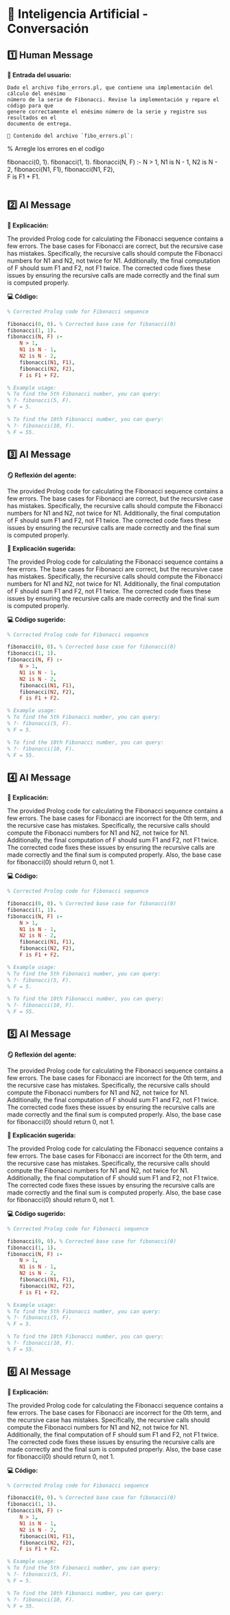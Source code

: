 # 🧠 **Inteligencia Artificial - Conversación**

## 1️⃣ Human Message

**🧑 Entrada del usuario:**

```
Dado el archivo fibo_errors.pl, que contiene una implementación del cálculo del enésimo
número de la serie de Fibonacci. Revise la implementación y repare el código para que
genere correctamente el enésimo número de la serie y registre sus resultados en el
documento de entrega.
 
📄 Contenido del archivo `fibo_errors.pl`:

```
% Arregle los errores en el codigo

fibonacci(0, 1).
fibonacci(1, 1).
fibonacci(N, F) :-
    N > 1,
    N1 is N - 1,
    N2 is N - 2,
    fibonacci(N1, F1),
    fibonacci(N1, F2),  
    F is F1 + F1.       

```
```

## 2️⃣ AI Message

**🧠 Explicación:**

The provided Prolog code for calculating the Fibonacci sequence contains a few errors. The base cases for Fibonacci are correct, but the recursive case has mistakes. Specifically, the recursive calls should compute the Fibonacci numbers for N1 and N2, not twice for N1. Additionally, the final computation of F should sum F1 and F2, not F1 twice. The corrected code fixes these issues by ensuring the recursive calls are made correctly and the final sum is computed properly.

**💻 Código:**

```prolog
% Corrected Prolog code for Fibonacci sequence

fibonacci(0, 0). % Corrected base case for fibonacci(0)
fibonacci(1, 1).
fibonacci(N, F) :-
    N > 1,
    N1 is N - 1,
    N2 is N - 2,
    fibonacci(N1, F1),
    fibonacci(N2, F2),  
    F is F1 + F2.       

% Example usage:
% To find the 5th Fibonacci number, you can query:
% ?- fibonacci(5, F).
% F = 5.

% To find the 10th Fibonacci number, you can query:
% ?- fibonacci(10, F).
% F = 55.
```
## 3️⃣ AI Message

**🪞 Reflexión del agente:**

The provided Prolog code for calculating the Fibonacci sequence contains a few errors. The base cases for Fibonacci are correct, but the recursive case has mistakes. Specifically, the recursive calls should compute the Fibonacci numbers for N1 and N2, not twice for N1. Additionally, the final computation of F should sum F1 and F2, not F1 twice. The corrected code fixes these issues by ensuring the recursive calls are made correctly and the final sum is computed properly.

**🧠 Explicación sugerida:**

The provided Prolog code for calculating the Fibonacci sequence contains a few errors. The base cases for Fibonacci are correct, but the recursive case has mistakes. Specifically, the recursive calls should compute the Fibonacci numbers for N1 and N2, not twice for N1. Additionally, the final computation of F should sum F1 and F2, not F1 twice. The corrected code fixes these issues by ensuring the recursive calls are made correctly and the final sum is computed properly.

**💻 Código sugerido:**

```prolog
% Corrected Prolog code for Fibonacci sequence

fibonacci(0, 0). % Corrected base case for fibonacci(0)
fibonacci(1, 1).
fibonacci(N, F) :-
    N > 1,
    N1 is N - 1,
    N2 is N - 2,
    fibonacci(N1, F1),
    fibonacci(N2, F2),  
    F is F1 + F2.       

% Example usage:
% To find the 5th Fibonacci number, you can query:
% ?- fibonacci(5, F).
% F = 5.

% To find the 10th Fibonacci number, you can query:
% ?- fibonacci(10, F).
% F = 55.
```
## 4️⃣ AI Message

**🧠 Explicación:**

The provided Prolog code for calculating the Fibonacci sequence contains a few errors. The base cases for Fibonacci are incorrect for the 0th term, and the recursive case has mistakes. Specifically, the recursive calls should compute the Fibonacci numbers for N1 and N2, not twice for N1. Additionally, the final computation of F should sum F1 and F2, not F1 twice. The corrected code fixes these issues by ensuring the recursive calls are made correctly and the final sum is computed properly. Also, the base case for fibonacci(0) should return 0, not 1.

**💻 Código:**

```prolog
% Corrected Prolog code for Fibonacci sequence

fibonacci(0, 0). % Corrected base case for fibonacci(0)
fibonacci(1, 1).
fibonacci(N, F) :-
    N > 1,
    N1 is N - 1,
    N2 is N - 2,
    fibonacci(N1, F1),
    fibonacci(N2, F2),  
    F is F1 + F2.       

% Example usage:
% To find the 5th Fibonacci number, you can query:
% ?- fibonacci(5, F).
% F = 5.

% To find the 10th Fibonacci number, you can query:
% ?- fibonacci(10, F).
% F = 55.
```
## 5️⃣ AI Message

**🪞 Reflexión del agente:**

The provided Prolog code for calculating the Fibonacci sequence contains a few errors. The base cases for Fibonacci are incorrect for the 0th term, and the recursive case has mistakes. Specifically, the recursive calls should compute the Fibonacci numbers for N1 and N2, not twice for N1. Additionally, the final computation of F should sum F1 and F2, not F1 twice. The corrected code fixes these issues by ensuring the recursive calls are made correctly and the final sum is computed properly. Also, the base case for fibonacci(0) should return 0, not 1.

**🧠 Explicación sugerida:**

The provided Prolog code for calculating the Fibonacci sequence contains a few errors. The base cases for Fibonacci are incorrect for the 0th term, and the recursive case has mistakes. Specifically, the recursive calls should compute the Fibonacci numbers for N1 and N2, not twice for N1. Additionally, the final computation of F should sum F1 and F2, not F1 twice. The corrected code fixes these issues by ensuring the recursive calls are made correctly and the final sum is computed properly. Also, the base case for fibonacci(0) should return 0, not 1.

**💻 Código sugerido:**

```prolog
% Corrected Prolog code for Fibonacci sequence

fibonacci(0, 0). % Corrected base case for fibonacci(0)
fibonacci(1, 1).
fibonacci(N, F) :-
    N > 1,
    N1 is N - 1,
    N2 is N - 2,
    fibonacci(N1, F1),
    fibonacci(N2, F2),  
    F is F1 + F2.       

% Example usage:
% To find the 5th Fibonacci number, you can query:
% ?- fibonacci(5, F).
% F = 5.

% To find the 10th Fibonacci number, you can query:
% ?- fibonacci(10, F).
% F = 55.
```
## 6️⃣ AI Message

**🧠 Explicación:**

The provided Prolog code for calculating the Fibonacci sequence contains a few errors. The base cases for Fibonacci are incorrect for the 0th term, and the recursive case has mistakes. Specifically, the recursive calls should compute the Fibonacci numbers for N1 and N2, not twice for N1. Additionally, the final computation of F should sum F1 and F2, not F1 twice. The corrected code fixes these issues by ensuring the recursive calls are made correctly and the final sum is computed properly. Also, the base case for fibonacci(0) should return 0, not 1.

**💻 Código:**

```prolog
% Corrected Prolog code for Fibonacci sequence

fibonacci(0, 0). % Corrected base case for fibonacci(0)
fibonacci(1, 1).
fibonacci(N, F) :-
    N > 1,
    N1 is N - 1,
    N2 is N - 2,
    fibonacci(N1, F1),
    fibonacci(N2, F2),  
    F is F1 + F2.       

% Example usage:
% To find the 5th Fibonacci number, you can query:
% ?- fibonacci(5, F).
% F = 5.

% To find the 10th Fibonacci number, you can query:
% ?- fibonacci(10, F).
% F = 55.
```
